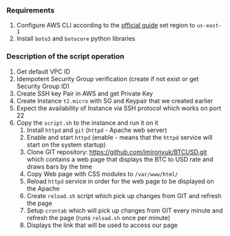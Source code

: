 ### Requirements

1. Configure AWS CLI according to the [official guide](https://docs.aws.amazon.com/cli/latest/userguide/install-cliv2.html) set region to `us-east-1`
3. Install `boto3` and `botocore` python libraries

### Description of the script operation

1. Get default VPC ID
2. Idempotent Security Group verification (create if not exist or get Security Group ID)
3. Create SSH key Pair in AWS and get Private Key
4. Create Instance `t2.micro` with SG and Keypair that we created earlier
5. Expect the availability of Instance via SSH protocol which works on port 22
6. Copy the `script.sh` to the instance and run it on it
   1. Install `httpd` and `git` (`httpd` - Apache web server)
   2. Enable and start `httpd` (enable - means that the `httpd` service will start  on the system startup)
   3. Clone GIT repository: https://github.com/imironyuk/BTCUSD.git which contains a web page that displays the BTC to USD rate and draws bars by the time
   4. Copy Web page with CSS modules to `/var/www/html/`
   5. Reload `httpd` service in order for the web page to be displayed on the Apache
   6. Create `reload.sh` script which pick up changes from GIT and refresh the page
   7. Setup `crontab` which will pick up changes from GIT every minute and refresh the page (runs `reload.sh` once per minute)
   8. Displays the link that will be used to access our page
